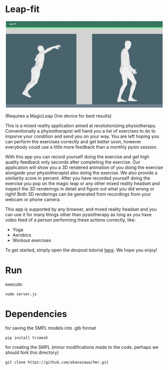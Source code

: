 # Leap-fit

![Cover](Screenshot%202019-09-30%2012.10.47.png)

(Requires a MagicLeap One device for best results)

This is a mixed reality application aimed at revolutionizing physiotherapy. Conventionally a physiotherapist will hand you a list of exercises to do to imporve your condition and send you on your way. You are left hoping you can perform the exercises correctly and get better soon, however everybody could use a little more feedback than a monthly pysio session.

With this app you can record yourself doing the exercise and get high quality feedback only seconds after completing the exercise. Our application will show you a 3D rendered animation of you doing the exercise alongside your physiotherapist also doing the exercise. We also provide a similarity score in percent. After you have recorded yourself doing the exercise you pop on the magic leap or any other mixed reality headset and inspect the 3D renderings in detail and figure out what you did wrong or right! Both 3D renderings can be generated from recordings from your webcam or phone camera.

This app is supported by any browser, and mixed reality headset and you can use it for many things other than pysiotherapy as long as you have video feed of a person performing these actions correctly, like:
- Yoga
- Aerobics
- Workout exercises

To get started, simply open the devpost tutorial [here](https://devpost.com/software/leapfit). We hope you enjoy!

# Run
execute:

    node server.js

# Dependencies

for saving the SMPL models into .glb format

    pip install trimesh
    
for creating the SMPL (minor modifications made to the code, perhaps we should fork this directory)

    git clone https://github.com/akanazawa/hmr.git
